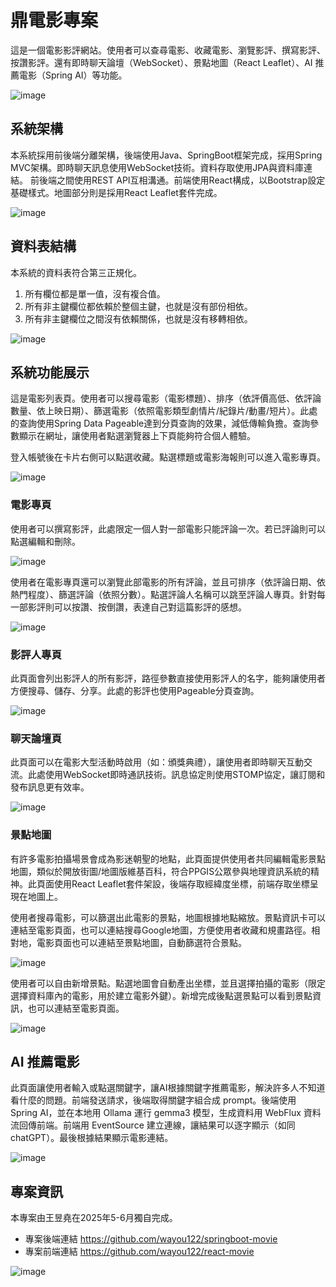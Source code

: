 # 鼎電影專案
這是一個電影影評網站。使用者可以查尋電影、收藏電影、瀏覽影評、撰寫影評、按讚影評。還有即時聊天論壇（WebSocket）、景點地圖（React Leaflet）、AI 推薦電影（Spring AI）等功能。

![image](https://github.com/wayou122/react-movie/blob/master/%E5%B0%88%E6%A1%88%E8%AA%AA%E6%98%8E%E5%9C%96/%E5%B0%88%E6%A1%88%E8%AA%AA%E6%98%8E(4).JPG)

## 系統架構
本系統採用前後端分離架構，後端使用Java、SpringBoot框架完成，採用Spring MVC架構。即時聊天訊息使用WebSocket技術。資料存取使用JPA與資料庫連結。
前後端之間使用REST API互相溝通。前端使用React構成，以Bootstrap設定基礎樣式。地圖部分則是採用React Leaflet套件完成。

![image](https://github.com/wayou122/react-movie/blob/master/%E5%B0%88%E6%A1%88%E8%AA%AA%E6%98%8E%E5%9C%96/%E5%B0%88%E6%A1%88%E8%AA%AA%E6%98%8E(5).JPG)

## 資料表結構
本系統的資料表符合第三正規化。
1. 所有欄位都是單一值，沒有複合值。
2. 所有非主鍵欄位都依賴於整個主鍵，也就是沒有部份相依。
3. 所有非主鍵欄位之間沒有依賴關係，也就是沒有移轉相依。

![image](https://github.com/wayou122/react-movie/blob/master/%E5%B0%88%E6%A1%88%E8%AA%AA%E6%98%8E%E5%9C%96/%E5%B0%88%E6%A1%88%E8%AA%AA%E6%98%8E(6).JPG)

## 系統功能展示

這是電影列表頁。使用者可以搜尋電影（電影標題）、排序（依評價高低、依評論數量、依上映日期）、篩選電影（依照電影類型劇情片/紀錄片/動畫/短片）。此處的查詢使用Spring Data Pageable達到分頁查詢的效果，減低傳輸負擔。查詢參數顯示在網址，讓使用者點選瀏覽器上下頁能夠符合個人體驗。

登入帳號後在卡片右側可以點選收藏。點選標題或電影海報則可以進入電影專頁。

![image](https://github.com/wayou122/react-movie/blob/master/%E5%B0%88%E6%A1%88%E8%AA%AA%E6%98%8E%E5%9C%96/%E5%B0%88%E6%A1%88%E8%AA%AA%E6%98%8E(7).JPG)

### 電影專頁
使用者可以撰寫影評，此處限定一個人對一部電影只能評論一次。若已評論則可以點選編輯和刪除。

![image](https://github.com/wayou122/react-movie/blob/master/%E5%B0%88%E6%A1%88%E8%AA%AA%E6%98%8E%E5%9C%96/%E5%B0%88%E6%A1%88%E8%AA%AA%E6%98%8E(8).JPG)

使用者在電影專頁還可以瀏覽此部電影的所有評論，並且可排序（依評論日期、依熱門程度）、篩選評論（依照分數）。點選評論人名稱可以跳至評論人專頁。針對每一部影評則可以按讚、按倒讚，表達自己對這篇影評的感想。

![image](https://github.com/wayou122/react-movie/blob/master/%E5%B0%88%E6%A1%88%E8%AA%AA%E6%98%8E%E5%9C%96/%E5%B0%88%E6%A1%88%E8%AA%AA%E6%98%8E(9).JPG)

### 影評人專頁
此頁面會列出影評人的所有影評，路徑參數直接使用影評人的名字，能夠讓使用者方便搜尋、儲存、分享。此處的影評也使用Pageable分頁查詢。

![image](https://github.com/wayou122/react-movie/blob/master/%E5%B0%88%E6%A1%88%E8%AA%AA%E6%98%8E%E5%9C%96/%E5%B0%88%E6%A1%88%E8%AA%AA%E6%98%8E(10).JPG)

### 聊天論壇頁
此頁面可以在電影大型活動時啟用（如：頒獎典禮），讓使用者即時聊天互動交流。此處使用WebSocket即時通訊技術。訊息協定則使用STOMP協定，讓訂閱和發布訊息更有效率。

![image](https://github.com/wayou122/react-movie/blob/master/%E5%B0%88%E6%A1%88%E8%AA%AA%E6%98%8E%E5%9C%96/%E5%B0%88%E6%A1%88%E8%AA%AA%E6%98%8E(11).JPG)

### 景點地圖
有許多電影拍攝場景會成為影迷朝聖的地點，此頁面提供使用者共同編輯電影景點地圖，類似於開放街圖/地圖版維基百科，符合PPGIS公眾參與地理資訊系統的精神。此頁面使用React Leaflet套件架設，後端存取經緯度坐標，前端存取坐標呈現在地圖上。

使用者搜尋電影，可以篩選出此電影的景點，地圖根據地點縮放。景點資訊卡可以連結至電影頁面，也可以連結搜尋Google地圖，方便使用者收藏和規畫路徑。相對地，電影頁面也可以連結至景點地圖，自動篩選符合景點。

![image](https://github.com/wayou122/react-movie/blob/master/%E5%B0%88%E6%A1%88%E8%AA%AA%E6%98%8E%E5%9C%96/%E5%B0%88%E6%A1%88%E8%AA%AA%E6%98%8E(12).JPG)

使用者可以自由新增景點。點選地圖會自動產出坐標，並且選擇拍攝的電影（限定選擇資料庫內的電影，用於建立電影外鍵）。新增完成後點選景點可以看到景點資訊，也可以連結至電影頁面。

![image](https://github.com/wayou122/react-movie/blob/master/%E5%B0%88%E6%A1%88%E8%AA%AA%E6%98%8E%E5%9C%96/%E5%B0%88%E6%A1%88%E8%AA%AA%E6%98%8E(13).JPG)


## AI 推薦電影
此頁面讓使用者輸入或點選關鍵字，讓AI根據關鍵字推薦電影，解決許多人不知道看什麼的問題。前端發送請求，後端取得關鍵字組合成 prompt。後端使用 Spring AI，並在本地用 Ollama 運行 gemma3 模型，生成資料用 WebFlux 資料流回傳前端。前端用 EventSource 建立連線，讓結果可以逐字顯示（如同chatGPT）。最後根據結果顯示電影連結。

![image](https://github.com/wayou122/react-movie/blob/master/%E5%B0%88%E6%A1%88%E8%AA%AA%E6%98%8E%E5%9C%96/%E5%B0%88%E6%A1%88%E8%AA%AA%E6%98%8E(14).JPG)

## 專案資訊
本專案由王昱堯在2025年5-6月獨自完成。
* 專案後端連結 https://github.com/wayou122/springboot-movie
* 專案前端連結 https://github.com/wayou122/react-movie

![image](https://github.com/wayou122/react-movie/blob/master/%E5%B0%88%E6%A1%88%E8%AA%AA%E6%98%8E%E5%9C%96/%E5%B0%88%E6%A1%88%E8%AA%AA%E6%98%8E(15).JPG)


